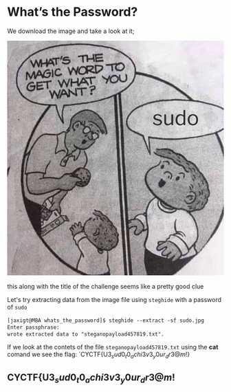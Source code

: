 # What’s the Password?

We download the image and take a look at it;

![image](https://github.com/CTSecUK/CyberYoddha-CTF-2020/blob/main/images/whats_the_password_sudo.jpg)

this along with the  title of the challenge seems like a pretty good clue

Let's try extracting data from the image file using `steghide` with a password of `sudo`

```
[jaxigt@MBA whats_the_password]$ steghide --extract -sf sudo.jpg 
Enter passphrase: 
wrote extracted data to "steganopayload457819.txt".
```

If we look at the contets of the file `steganopayload457819.txt` using the **cat** comand we see the flag: `CYCTF{U$3_sud0_t0_achi3v3_y0ur_dr3@m$!}

## CYCTF{U$3_sud0_t0_achi3v3_y0ur_dr3@m$!
